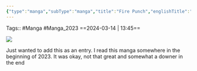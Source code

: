 ```yaml
---
{"type":"manga","subType":"manga","title":"Fire Punch","englishTitle":"Fire Punch","year":2016,"dataSource":"MALAPI Manga","url":"https://myanimelist.net/manga/98270/Fire_Punch","id":98270,"plot":"In a world ravaged by ice and snow, civilization is on the brink of collapse, thanks to the elusive Ice Witch. Fighting against the cold has brought out the worst in humanity, leading to cults, violence, and the persecution of the \\\"Blessed\"—those born with supernatural powers.\"","genres":["Action","Mystery","Supernatural"],"authors":["Fujimoto, Tatsuki"],"alternateTitles":["Fire Punch","ファイアパンチ","Fire Punch"],"chapters":83,"volumes":8,"onlineRating":7.9,"image":"https://cdn.myanimelist.net/images/manga/2/180430.jpg","released":true,"status":"Finished","publishedFrom":"4/18/2016","publishedTo":"1/1/2018","watched":true,"lastWatched":"","personalRating":0,"tags":["mediaDB/manga/light-novel"],"dg-publish":true,"rating":"⭐ 7","dateWatched":"2023-01-01","permalink":"/media-db/manga/fire-punch-2016/","dgPassFrontmatter":true,"noteIcon":"3","created":"2024-03-14T13:44:26.154+05:30","updated":"2024-03-17T22:47:12.300+05:30"}
---
```


Tags:: #Manga #Manga_2023 
==2024-03-14 | 13:45==

<img src="https://cdn.myanimelist.net/images/manga/2/180430.jpg">

Just wanted to add this as an entry. I read this manga somewhere in the beginning of 2023.
It was okay, not that great and somewhat a downer in the end